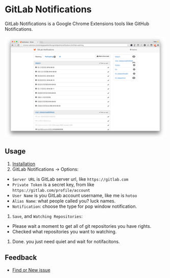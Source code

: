 # GitLab Notifications

GitLab Notifications is a Google Chrome Extensions tools like GitHub Notifications.

![screen shot](./assets/screen-shot.png)

## Usage

1. [Installation](https://chrome.google.com/webstore/detail/gitlab-notifications/neidmbjigjejpekbknfbmcgmkbfgmfmi)
1. GitLab Notifications -> Options:
  - `Server URL` is GitLab server url, like `https://gitlab.com`
  - `Private Token` is a secret key, from like `https://gitlab.com/profile/account`
  - `User Name` is you GitLab account username, like me is `hotoo`
  - `Alias Name`: what people called you? luck names.
  - `Notification`: choose the type for pop window notification.
1. `Save`, and `Watching Repositories`:
  - Please wait a moment to get all of git repositories you have rights.
  - Checked what repositories you want to watching.
1. Done. you just need quiet and wait for notifacitons.

## Feedback

- [Find or New issue](https://github.com/hotoo/gitlab-notifications/issues)
